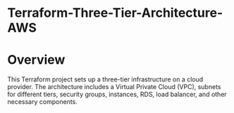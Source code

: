 # Terraform-Three-Tier-Architecture-AWS

# Overview
This Terraform project sets up a three-tier infrastructure on a cloud provider. The architecture includes a Virtual Private Cloud (VPC), subnets for different tiers, security groups, instances, RDS, load balancer, and other necessary components.


